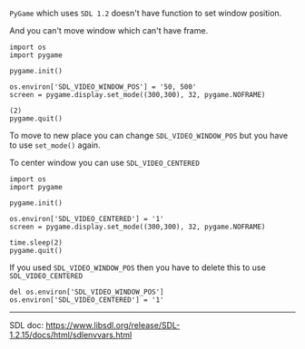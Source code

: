 `PyGame` which uses `SDL 1.2` doesn't have function to set window position.

And you can't move window which can't have frame.

    import os
    import pygame

    pygame.init()

    os.environ['SDL_VIDEO_WINDOW_POS'] = '50, 500'
    screen = pygame.display.set_mode((300,300), 32, pygame.NOFRAME)

    (2)
    pygame.quit()

To move to new place you can change `SDL_VIDEO_WINDOW_POS` but you have to use `set_mode()` again.

To center window you can use `SDL_VIDEO_CENTERED`

    import os
    import pygame

    pygame.init()

    os.environ['SDL_VIDEO_CENTERED'] = '1'
    screen = pygame.display.set_mode((300,300), 32, pygame.NOFRAME)

    time.sleep(2)
    pygame.quit()

If you used `SDL_VIDEO_WINDOW_POS` then you have to delete this to use `SDL_VIDEO_CENTERED`

    del os.environ['SDL_VIDEO_WINDOW_POS']
    os.environ['SDL_VIDEO_CENTERED'] = '1'

---

SDL doc: https://www.libsdl.org/release/SDL-1.2.15/docs/html/sdlenvvars.html
